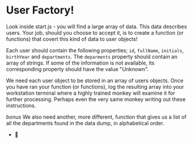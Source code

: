 # User Factory!

Look inside start.js - you will find a large array of data. This data describes users. Your job, should you choose to accept it, is to create a function (or functions) that covert this kind of data to user objects!

Each user should contain the following properties; `id`, `fullName`, `initials`, `birthYear` and `departments`. The `deparments` property should contain an array of strings. If some of the information is not available, its corresponding property should have the value "Unknown".

We need each user object to be stored in an array of users objects. Once you have ran your function (or functions), log the resulting array into your workstation terminal where a highly trained monkey will examine it for further processing. Perhaps even the very same monkey writing out these instructions.

*bonus* We also need another, more different, function that gives us a list of all the departments found in the data dump, in alphabetical order.








- 🐒